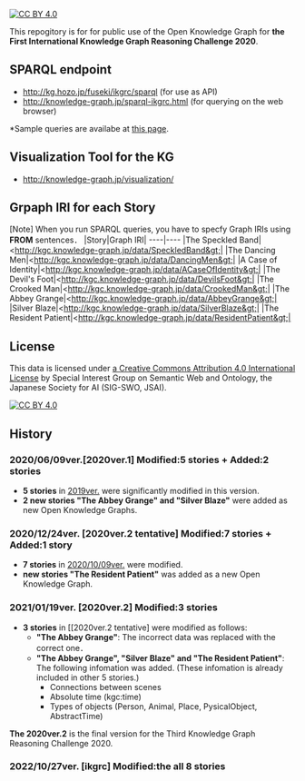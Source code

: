 [![CC BY 4.0][cc-by-shield]][cc-by]  

This repogitory is for for public use of the Open Knowledge Graph for **the First International Knowledge Graph Reasoning Challenge 2020**.  

## SPARQL endpoint
- http://kg.hozo.jp/fuseki/ikgrc/sparql (for use as API)
- http://knowledge-graph.jp/sparql-ikgrc.html (for querying on the web browser)  

*Sample queries are availabe at [this page](SampleSPARQL.md).  

## Visualization Tool for the KG
- http://knowledge-graph.jp/visualization/


## Grpaph IRI for each Story 
[Note] When you run SPARQL queries, you have to specfy Graph IRIs using **FROM** sentences．
|Story|Graph IRI|
----|----
|The Speckled Band|&lt;http://kgc.knowledge-graph.jp/data/SpeckledBand&gt;|
|The Dancing Men|&lt;http://kgc.knowledge-graph.jp/data/DancingMen&gt;|
|A Case of Identity|&lt;http://kgc.knowledge-graph.jp/data/ACaseOfIdentity&gt;|
|The Devil's Foot|&lt;http://kgc.knowledge-graph.jp/data/DevilsFoot&gt;|
|The Crooked Man|&lt;http://kgc.knowledge-graph.jp/data/CrookedMan&gt;|
|The Abbey Grange|&lt;http://kgc.knowledge-graph.jp/data/AbbeyGrange&gt;|
|Silver Blaze|&lt;http://kgc.knowledge-graph.jp/data/SilverBlaze&gt;|
|The Resident Patient|&lt;http://kgc.knowledge-graph.jp/data/ResidentPatient&gt;|




## License
This data is licensed under [a Creative Commons Attribution 4.0 International License](https://creativecommons.org/licenses/by/4.0/) by Special Interest Group on Semantic Web and Ontology, the Japanese Society for AI (SIG-SWO, JSAI).

[![CC BY 4.0][cc-by-image]][cc-by]

[cc-by]: http://creativecommons.org/licenses/by/4.0/
[cc-by-image]: https://i.creativecommons.org/l/by/4.0/88x31.png
[cc-by-shield]: https://img.shields.io/badge/License-CC%20BY%204.0-lightgrey.svg

## History
### 2020/06/09ver.[2020ver.1] Modified:5 stories + Added:2 stories 
- **5 stories** in [2019ver.](https://github.com/KnowledgeGraphJapan/Challenge/tree/master/rdf/2019) were significantly modified in this version.  
- **2 new stories "The Abbey Grange" and "Silver Blaze"** were added as new Open Knowledge Graphs.  

### 2020/12/24ver. [2020ver.2 tentative] Modified:7 stories + Added:1 story  
- **7 stories** in [2020/10/09ver.](https://github.com/KnowledgeGraphJapan/KGRC-RDF/tree/master/2020) were modified.  
- **new stories "The Resident Patient"** was added as a new Open Knowledge Graph.  

### 2021/01/19ver. [2020ver.2] Modified:3 stories  
- **3 stories** in [[2020ver.2 tentative] were modified as follows:  
  - **"The Abbey Grange"**: The incorrect data was replaced with the correct one．
  - **"The Abbey Grange", "Silver Blaze" and "The Resident Patient"**: The following infomation was added.
    (These infomation is already included in other 5 stories.)
    - Connections between scenes
    - Absolute time (kgc:time)
    - Types of objects (Person, Animal, Place, PysicalObject, AbstractTime)  
   
**The 2020ver.2** is the final version for the Third Knowledge Graph Reasoning Challenge 2020. 

### 2022/10/27ver. [ikgrc] Modified:the all 8 stories
  
